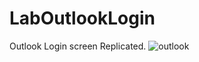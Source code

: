 # LabOutlookLogin
Outlook Login screen Replicated.
![outlook](https://github.com/user-attachments/assets/0638c4af-85b2-410b-8a39-a6abf664c232)
